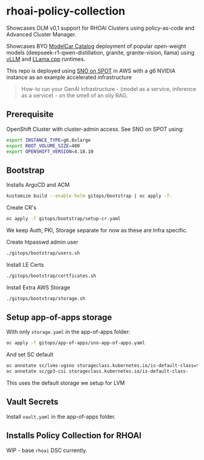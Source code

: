 # rhoai-policy-collection

Showcases OLM v0,1 support for RHOAI Clusters using policy-as-code and Advanced Cluster Manager.

Showcases BYO [ModelCar Catalog](https://github.com/eformat/modelcar-catalog) deployment of popular open-weight models (deepseek-r1-qwen-distillation, granite, granite-vision, llama) using [vLLM](https://github.com/vllm-project/vllm) and [LLama.cpp](https://github.com/ggml-org/llama.cpp) runtimes.

This repo is deployed using [SNO on SPOT](https://github.com/eformat/sno-for-100) in AWS with a g6 NVIDIA instance as an example accelerated infrastructure

> How-to run your GenAI infrastructure - (model as a service, inference as a service) - on the smell of an oily RAG.

## Prerequisite

OpenShift Cluster with cluster-admin access. See SNO on SPOT using:

```bash
export INSTANCE_TYPE=g6.8xlarge
export ROOT_VOLUME_SIZE=400
export OPENSHIFT_VERSION=4.18.10
```

## Bootstrap

Installs ArgoCD and ACM

```bash
kustomize build --enable-helm gitops/bootstrap | oc apply -f-
```

Create CR's

```bash
oc apply -f gitops/bootstrap/setup-cr.yaml
```

We keep Auth, PKI, Storage separate for now as these are Infra specific.

Create htpasswd admin user

```bash
./gitops/bootstrap/users.sh
```

Install LE Certs

```bash
./gitops/bootstrap/certficates.sh
```

Install Extra AWS Storage

```bash
./gitops/bootstrap/storage.sh
```

## Setup app-of-apps storage

With only `storage.yaml` in the app-of-apps folder:

```bash
oc apply -f gitops/app-of-apps/sno-app-of-apps.yaml
```

And set SC default

```bash
oc annotate sc/lvms-vgsno storageclass.kubernetes.io/is-default-class=true
oc annotate sc/gp3-csi storageclass.kubernetes.io/is-default-class-
```

This uses the default storage we setup for LVM

## Vault Secrets

Install `vault.yaml` in the app-of-apps folder.

## Installs Policy Collection for RHOAI

WIP - base `rhoai` DSC currently.
